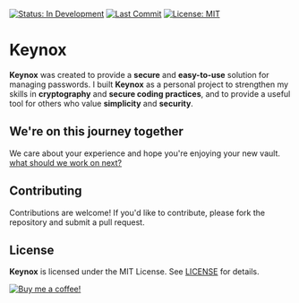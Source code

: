 [![Status: In Development](https://img.shields.io/badge/Status-In%20Development-blue)]()
[![Last Commit](https://img.shields.io/github/last-commit/droubarka/keynox)]()
[![License: MIT](https://img.shields.io/badge/License-MIT-yellow.svg)](https://opensource.org/licenses/MIT)

# Keynox
**Keynox** was created to provide a **secure** and **easy-to-use** solution for managing passwords. I built **Keynox** as a personal project to strengthen my skills in **cryptography** and **secure coding practices**, and to provide a useful tool for others who value **simplicity** and **security**.

## We're on this journey together
We care about your experience and hope you're enjoying your new vault.
<br/>
[what should we work on next?](https://github.com/droubarka/keynox/issues/new)

## Contributing
Contributions are welcome! If you'd like to contribute, please fork the repository and submit a pull request.

## License
**Keynox** is licensed under the MIT License. See [LICENSE](LICENSE) for details.

[![Buy me a coffee!](https://www.buymeacoffee.com/assets/img/custom_images/orange_img.png)](https://www.buymeacoffee.com/droubarka)
